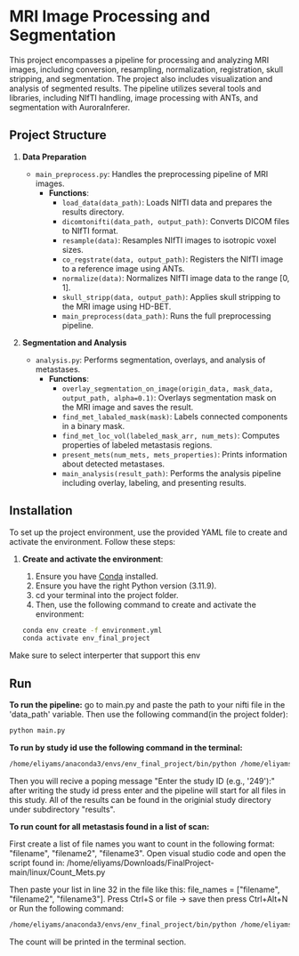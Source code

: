 ﻿# MRI Image Processing and Segmentation

This project encompasses a pipeline for processing and analyzing MRI images, including conversion, resampling, normalization, registration, skull stripping, and segmentation. The project also includes visualization and analysis of segmented results. The pipeline utilizes several tools and libraries, including NIfTI handling, image processing with ANTs, and segmentation with AuroraInferer.

## Project Structure

1. **Data Preparation**
   - `main_preprocess.py`: Handles the preprocessing pipeline of MRI images.
     - **Functions**:
       - `load_data(data_path)`: Loads NIfTI data and prepares the results directory.
       - `dicomtonifti(data_path, output_path)`: Converts DICOM files to NIfTI format.
       - `resample(data)`: Resamples NIfTI images to isotropic voxel sizes.
       - `co_regstrate(data, output_path)`: Registers the NIfTI image to a reference image using ANTs.
       - `normalize(data)`: Normalizes NIfTI image data to the range [0, 1].
       - `skull_stripp(data, output_path)`: Applies skull stripping to the MRI image using HD-BET.
       - `main_preprocess(data_path)`: Runs the full preprocessing pipeline.

2. **Segmentation and Analysis**
   - `analysis.py`: Performs segmentation, overlays, and analysis of metastases.
     - **Functions**:
       - `overlay_segmentation_on_image(origin_data, mask_data, output_path, alpha=0.1)`: Overlays segmentation mask on the MRI image and saves the result.
       - `find_met_labaled_mask(mask)`: Labels connected components in a binary mask.
       - `find_met_loc_vol(labeled_mask_arr, num_mets)`: Computes properties of labeled metastasis regions.
       - `present_mets(num_mets, mets_properties)`: Prints information about detected metastases.
       - `main_analysis(result_path)`: Performs the analysis pipeline including overlay, labeling, and presenting results.

## Installation

To set up the project environment, use the provided YAML file to create and activate the environment. Follow these steps:

1. **Create and activate the environment**:
   
   1. Ensure you have [Conda](https://docs.conda.io/projects/conda/en/latest/user-guide/install/index.html) installed. 
   2. Ensure you have the right Python version (3.11.9).
   3. cd your terminal into the project folder.
   4. Then, use the following command to create and activate the environment:

   ```bash
   conda env create -f environment.yml
   conda activate env_final_project
  Make sure to select interperter that support this env
  
## Run


**To run the pipeline:**
go to main.py and paste the path to your nifti file in the 'data_path' variable. Then use the following command(in the project folder):

 ```bash
python main.py
```


**To run by study id use the following command in the terminal:**

 ```bash
/home/eliyams/anaconda3/envs/env_final_project/bin/python /home/eliyams/Downloads/FinalProject-main/linux/Run_By_Study.py
```

Then you will recive a poping message "Enter the study ID (e.g., '249'):" after writing the study id press enter and the pipeline will start for all files in this study. All of the results can be found in the originial study directory under subdirectory "results". 



**To run count for all metastasis found in a list of scan:**


First create a list of file names you want to count in the following format: "filename", "filename2", "filename3". Open visual studio code and open the script found in:
/home/eliyams/Downloads/FinalProject-main/linux/Count_Mets.py

Then paste your list in line 32 in the file like this: 
file_names = ["filename", "filename2", "filename3"]. Press Ctrl+S or file -> save then press Ctrl+Alt+N or Run the following command:

```bash
/home/eliyams/anaconda3/envs/env_final_project/bin/python /home/eliyams/Downloads/FinalProject-main/linux/Count_Mets.py
```

The count will be printed in the terminal section.
